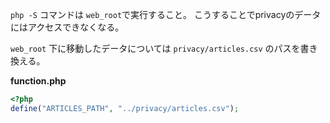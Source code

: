 `php -S` コマンドは `web_root`で実行すること。
こうすることでprivacyのデータにはアクセスできなくなる。

`web_root` 下に移動したデータについては `privacy/articles.csv` のパスを書き換える。

**function.php**

```php
<?php
define("ARTICLES_PATH", "../privacy/articles.csv");
```